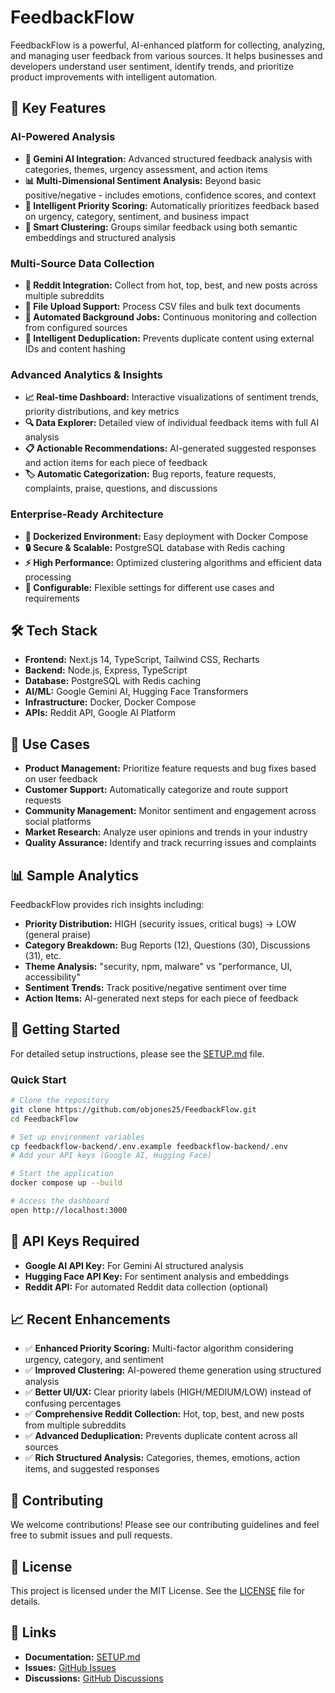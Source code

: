 # FeedbackFlow

FeedbackFlow is a powerful, AI-enhanced platform for collecting, analyzing, and managing user feedback from various sources. It helps businesses and developers understand user sentiment, identify trends, and prioritize product improvements with intelligent automation.

## 🚀 Key Features

### **AI-Powered Analysis**
- **🤖 Gemini AI Integration:** Advanced structured feedback analysis with categories, themes, urgency assessment, and action items
- **📊 Multi-Dimensional Sentiment Analysis:** Beyond basic positive/negative - includes emotions, confidence scores, and context
- **🎯 Intelligent Priority Scoring:** Automatically prioritizes feedback based on urgency, category, sentiment, and business impact
- **🧠 Smart Clustering:** Groups similar feedback using both semantic embeddings and structured analysis

### **Multi-Source Data Collection**
- **📱 Reddit Integration:** Collect from hot, top, best, and new posts across multiple subreddits
- **📄 File Upload Support:** Process CSV files and bulk text documents
- **🔄 Automated Background Jobs:** Continuous monitoring and collection from configured sources
- **🚫 Intelligent Deduplication:** Prevents duplicate content using external IDs and content hashing

### **Advanced Analytics & Insights**
- **📈 Real-time Dashboard:** Interactive visualizations of sentiment trends, priority distributions, and key metrics
- **🔍 Data Explorer:** Detailed view of individual feedback items with full AI analysis
- **📋 Actionable Recommendations:** AI-generated suggested responses and action items for each piece of feedback
- **🏷️ Automatic Categorization:** Bug reports, feature requests, complaints, praise, questions, and discussions

### **Enterprise-Ready Architecture**
- **🐳 Dockerized Environment:** Easy deployment with Docker Compose
- **🔒 Secure & Scalable:** PostgreSQL database with Redis caching
- **⚡ High Performance:** Optimized clustering algorithms and efficient data processing
- **🔧 Configurable:** Flexible settings for different use cases and requirements

## 🛠️ Tech Stack

- **Frontend:** Next.js 14, TypeScript, Tailwind CSS, Recharts
- **Backend:** Node.js, Express, TypeScript
- **Database:** PostgreSQL with Redis caching
- **AI/ML:** Google Gemini AI, Hugging Face Transformers
- **Infrastructure:** Docker, Docker Compose
- **APIs:** Reddit API, Google AI Platform

## 🎯 Use Cases

- **Product Management:** Prioritize feature requests and bug fixes based on user feedback
- **Customer Support:** Automatically categorize and route support requests
- **Community Management:** Monitor sentiment and engagement across social platforms
- **Market Research:** Analyze user opinions and trends in your industry
- **Quality Assurance:** Identify and track recurring issues and complaints

## 📊 Sample Analytics

FeedbackFlow provides rich insights including:

- **Priority Distribution:** HIGH (security issues, critical bugs) → LOW (general praise)
- **Category Breakdown:** Bug Reports (12), Questions (30), Discussions (31), etc.
- **Theme Analysis:** "security, npm, malware" vs "performance, UI, accessibility"
- **Sentiment Trends:** Track positive/negative sentiment over time
- **Action Items:** AI-generated next steps for each piece of feedback

## 🚀 Getting Started

For detailed setup instructions, please see the [SETUP.md](SETUP.md) file.

### Quick Start
```bash
# Clone the repository
git clone https://github.com/objones25/FeedbackFlow.git
cd FeedbackFlow

# Set up environment variables
cp feedbackflow-backend/.env.example feedbackflow-backend/.env
# Add your API keys (Google AI, Hugging Face)

# Start the application
docker compose up --build

# Access the dashboard
open http://localhost:3000
```

## 🔑 API Keys Required

- **Google AI API Key:** For Gemini AI structured analysis
- **Hugging Face API Key:** For sentiment analysis and embeddings
- **Reddit API:** For automated Reddit data collection (optional)

## 📈 Recent Enhancements

- ✅ **Enhanced Priority Scoring:** Multi-factor algorithm considering urgency, category, and sentiment
- ✅ **Improved Clustering:** AI-powered theme generation using structured analysis
- ✅ **Better UI/UX:** Clear priority labels (HIGH/MEDIUM/LOW) instead of confusing percentages
- ✅ **Comprehensive Reddit Collection:** Hot, top, best, and new posts from multiple subreddits
- ✅ **Advanced Deduplication:** Prevents duplicate content across all sources
- ✅ **Rich Structured Analysis:** Categories, themes, emotions, action items, and suggested responses

## 🤝 Contributing

We welcome contributions! Please see our contributing guidelines and feel free to submit issues and pull requests.

## 📄 License

This project is licensed under the MIT License. See the [LICENSE](LICENSE) file for details.

## 🔗 Links

- **Documentation:** [SETUP.md](SETUP.md)
- **Issues:** [GitHub Issues](https://github.com/objones25/FeedbackFlow/issues)
- **Discussions:** [GitHub Discussions](https://github.com/objones25/FeedbackFlow/discussions)
